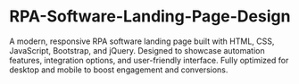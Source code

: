 # RPA-Software-Landing-Page-Design
A modern, responsive RPA software landing page built with HTML, CSS, JavaScript, Bootstrap, and jQuery. Designed to showcase automation features, integration options, and user-friendly interface. Fully optimized for desktop and mobile to boost engagement and conversions.
